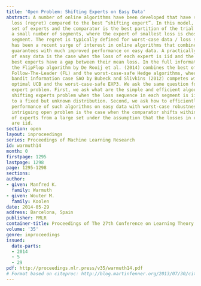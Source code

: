 ```yaml
---
title: 'Open Problem: Shifting Experts on Easy Data'
abstract: A number of online algorithms have been developed that have small additional
  loss (regret) compared to the best “shifting expert”. In this model, there is a
  set of experts and the comparator is the best partition of the trial sequence into
  a small number of segments, where the expert of smallest loss is chosen in each
  segment. The regret is typically defined for worst-case data / loss sequences. There
  has been a recent surge of interest in online algorithms that combine good worst-case
  guarantees with much improved performance on easy data. A practically relevant class
  of easy data is the case when the loss of each expert is iid and the best and second
  best experts have a gap between their mean loss. In the full information setting,
  the FlipFlop algorithm by De Rooij et al. (2014) combines the best of the iid optimal
  Follow-The-Leader (FL) and the worst-case-safe Hedge algorithms, whereas in the
  bandit information case SAO by Bubeck and Slivkins (2012) competes with the iid
  optimal UCB and the worst-case-safe EXP3. We ask the same question for the shifting
  expert problem. First, we ask what are the simple and efficient algorithms for the
  shifting experts problem when the loss sequence in each segment is iid with respect
  to a fixed but unknown distribution. Second, we ask how to efficiently unite the
  performance of such algorithms on easy data with worst-case robustness. A particular
  intriguing open problem is the case when the comparator shifts within a small subset
  of experts from a large set under the assumption that the losses in each segment
  are iid.
section: open
layout: inproceedings
series: Proceedings of Machine Learning Research
id: warmuth14
month: 0
firstpage: 1295
lastpage: 1298
page: 1295-1298
sections: 
author:
- given: Manfred K.
  family: Warmuth
- given: Wouter M.
  family: Koolen
date: 2014-05-29
address: Barcelona, Spain
publisher: PMLR
container-title: Proceedings of The 27th Conference on Learning Theory
volume: '35'
genre: inproceedings
issued:
  date-parts:
  - 2014
  - 5
  - 29
pdf: http://proceedings.mlr.press/v35/warmuth14.pdf
# Format based on citeproc: http://blog.martinfenner.org/2013/07/30/citeproc-yaml-for-bibliographies/
---
```

